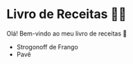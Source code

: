 # Livro de Receitas :woman_cook:

Olá! Bem-vindo ao meu livro de receitas :raising_hand:

- Strogonoff de Frango
- Pavê
